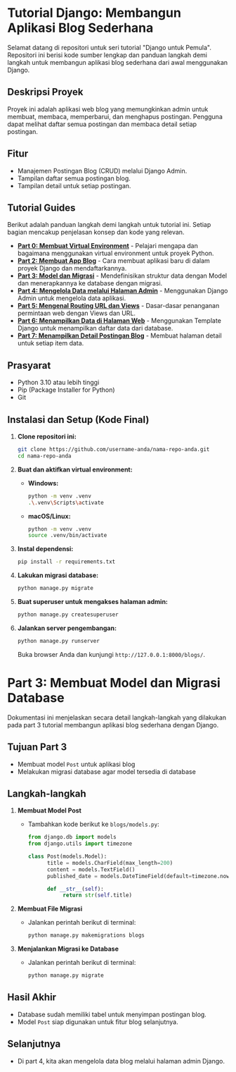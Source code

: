 # Tutorial Django: Membangun Aplikasi Blog Sederhana

Selamat datang di repositori untuk seri tutorial "Django untuk Pemula". Repositori ini berisi kode sumber lengkap dan panduan langkah demi langkah untuk membangun aplikasi blog sederhana dari awal menggunakan Django.

## Deskripsi Proyek

Proyek ini adalah aplikasi web blog yang memungkinkan admin untuk membuat, membaca, memperbarui, dan menghapus postingan. Pengguna dapat melihat daftar semua postingan dan membaca detail setiap postingan.

## Fitur

*   Manajemen Postingan Blog (CRUD) melalui Django Admin.
*   Tampilan daftar semua postingan blog.
*   Tampilan detail untuk setiap postingan.

## Tutorial Guides

Berikut adalah panduan langkah demi langkah untuk tutorial ini. Setiap bagian mencakup penjelasan konsep dan kode yang relevan.

*   [**Part 0: Membuat Virtual Environment**](./tutorial/00-virtual-environment.md) - Pelajari mengapa dan bagaimana menggunakan virtual environment untuk proyek Python.
*   [**Part 2: Membuat App Blog**](./tutorial/02-creating-an-app.md) - Cara membuat aplikasi baru di dalam proyek Django dan mendaftarkannya.
*   [**Part 3: Model dan Migrasi**](./tutorial/03-model-and-migrations.md) - Mendefinisikan struktur data dengan Model dan menerapkannya ke database dengan migrasi.
*   [**Part 4: Mengelola Data melalui Halaman Admin**](./tutorial/04-django-admin.md) - Menggunakan Django Admin untuk mengelola data aplikasi.
*   [**Part 5: Mengenal Routing URL dan Views**](./tutorial/05-urls-and-views.md) - Dasar-dasar penanganan permintaan web dengan Views dan URL.
*   [**Part 6: Menampilkan Data di Halaman Web**](./tutorial/06-list-view-and-templates.md) - Menggunakan Template Django untuk menampilkan daftar data dari database.
*   [**Part 7: Menampilkan Detail Postingan Blog**](./tutorial/07-detail-view.md) - Membuat halaman detail untuk setiap item data.

## Prasyarat

*   Python 3.10 atau lebih tinggi
*   Pip (Package Installer for Python)
*   Git

## Instalasi dan Setup (Kode Final)

1.  **Clone repositori ini:**
    ```bash
    git clone https://github.com/username-anda/nama-repo-anda.git
    cd nama-repo-anda
    ```

2.  **Buat dan aktifkan virtual environment:**
    *   **Windows:**
        ```bash
        python -m venv .venv
        .\.venv\Scripts\activate
        ```
    *   **macOS/Linux:**
        ```bash
        python -m venv .venv
        source .venv/bin/activate
        ```

3.  **Instal dependensi:**
    ```bash
    pip install -r requirements.txt
    ```

4.  **Lakukan migrasi database:**
    ```bash
    python manage.py migrate
    ```

5.  **Buat superuser untuk mengakses halaman admin:**
    ```bash
    python manage.py createsuperuser
    ```

6.  **Jalankan server pengembangan:**
    ```bash
    python manage.py runserver
    ```
    Buka browser Anda dan kunjungi `http://127.0.0.1:8000/blogs/`.



# Part 3: Membuat Model dan Migrasi Database

Dokumentasi ini menjelaskan secara detail langkah-langkah yang dilakukan pada part 3 tutorial membangun aplikasi blog sederhana dengan Django.

## Tujuan Part 3
- Membuat model `Post` untuk aplikasi blog
- Melakukan migrasi database agar model tersedia di database

## Langkah-langkah

1. **Membuat Model Post**
    - Tambahkan kode berikut ke `blogs/models.py`:
      ```python
      from django.db import models
      from django.utils import timezone

      class Post(models.Model):
            title = models.CharField(max_length=200)
            content = models.TextField()
            published_date = models.DateTimeField(default=timezone.now)

            def __str__(self):
                 return str(self.title)
      ```

2. **Membuat File Migrasi**
    - Jalankan perintah berikut di terminal:
      ```bash
      python manage.py makemigrations blogs
      ```

3. **Menjalankan Migrasi ke Database**
    - Jalankan perintah berikut di terminal:
      ```bash
      python manage.py migrate
      ```

## Hasil Akhir
- Database sudah memiliki tabel untuk menyimpan postingan blog.
- Model `Post` siap digunakan untuk fitur blog selanjutnya.

## Selanjutnya
- Di part 4, kita akan mengelola data blog melalui halaman admin Django.